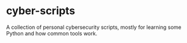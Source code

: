 # cyber-scripts
A collection of personal cybersecurity scripts, mostly for learning some Python and how common tools work.
